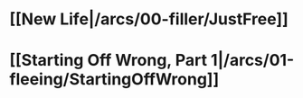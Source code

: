 # [[New Life|/arcs/00-filler/JustFree]]

# [[Starting Off Wrong, Part 1|/arcs/01-fleeing/StartingOffWrong]]

